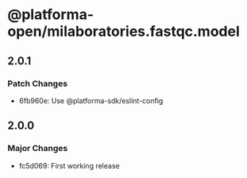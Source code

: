 # @platforma-open/milaboratories.fastqc.model

## 2.0.1

### Patch Changes

- 6fb960e: Use @platforma-sdk/eslint-config

## 2.0.0

### Major Changes

- fc5d069: First working release

